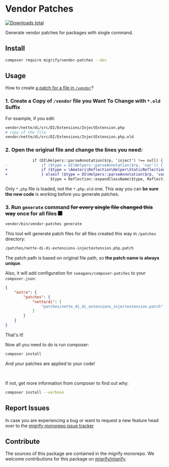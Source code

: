# Vendor Patches

[![Downloads total](https://img.shields.io/packagist/dt/migrify/vendor-patches.svg?style=flat-square)](https://packagist.org/packages/migrify/vendor-patches/stats)

Generate vendor patches for packages with single command.

## Install

```bash
composer require migrify/vendor-patches --dev
```

## Usage

How to create [a patch for a file in `/vendor`](https://tomasvotruba.com/blog/2020/07/02/how-to-patch-package-in-vendor-yet-allow-its-updates/)?

### 1. Create a Copy of `/vendor` file you Want To Change with `*.old` Suffix

For example, if you edit:
 
```bash
vendor/nette/di/src/DI/Extensions/InjectExtension.php
# copy of the file
vendor/nette/di/src/DI/Extensions/InjectExtension.php.old
```

### 2. Open the original file and change the lines you need:

```diff
 			if (DI\Helpers::parseAnnotation($rp, 'inject') !== null) {
-				if ($type = DI\Helpers::parseAnnotation($rp, 'var')) {
+				if ($type = \Amateri\Reflection\Helper\StaticReflectionHelper::getPropertyType($rp)) {
+				} elseif ($type = DI\Helpers::parseAnnotation($rp, 'var')) {
 					$type = Reflection::expandClassName($type, Reflection::getPropertyDeclaringClass($rp));
```

Only `*.php` file is loaded, not the `*.php.old` one. This way you can **be sure the new code** is working before you generate patches.

### 3. Run `generate` command ~~for every single file changed this way~~ once for all files 🎆

```bash
vendor/bin/vendor-patches generate
```

This tool will generate patch files for all files created this way in `/patches` directory:

```bash
/patches/nette-di-di-extensions-injectextension.php.patch
```

The patch path is based on original file path, so **the patch name is always unique**. 

Also, it will add configuration for `cweagans/composer-patches` to your `composer.json`:

```json
{
    "extra": {
        "patches": {
            "nette/di": [
                "patches/nette_di_di_extensions_injectextension.patch"
            ]
        }
    }
}
```

That's it!

Now all you need to do is run composer:

```bash
composer install
``` 

And your patches are applied to your code! 

<br>

If not, get more information from composer to find out why:

```bash
composer install --verbose
```

## Report Issues

In case you are experiencing a bug or want to request a new feature head over to the [migrify monorepo issue tracker](https://github.com/migrify/migrify/issues)

## Contribute

The sources of this package are contained in the migrify monorepo. We welcome contributions for this package on [migrify/migrify](https://github.com/migrify/migrify).

